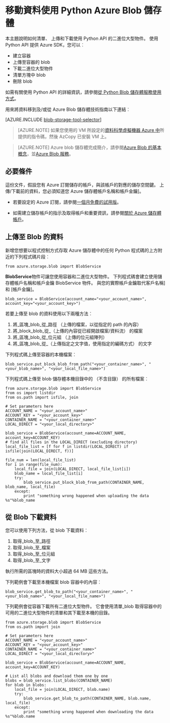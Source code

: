 <properties
    pageTitle="移動資料與 Azure Blob 儲存體使用 Python |Microsoft Azure"
    description="移動資料使用 Python Azure Blob 儲存體"
    services="machine-learning,storage"
    documentationCenter=""
    authors="bradsev"
    manager="jhubbard"
    editor="cgronlun" />

<tags
    ms.service="machine-learning"
    ms.workload="data-services"
    ms.tgt_pltfrm="na"
    ms.devlang="na"
    ms.topic="article"
    ms.date="09/14/2016"
    ms.author="bradsev" />

# <a name="move-data-to-and-from-azure-blob-storage-using-python"></a>移動資料使用 Python Azure Blob 儲存體

本主題說明如何清單、 上傳和下載使用 Python API 的二進位大型物件。 使用 Python API 提供 Azure SDK，您可以︰

- 建立容器
- 上傳至容器的 blob
- 下載二進位大型物件
- 清單方塊中 blob
- 刪除 blob

如需有關使用 Python API 的詳細資訊，請參閱[從 Python Blob 儲存體服務使用方式](../storage/storage-python-how-to-use-blob-storage.md)。

用來將資料移到及/或從 Azure Blob 儲存體技術指南以下連結︰

[AZURE.INCLUDE [blob-storage-tool-selector](../../includes/machine-learning-blob-storage-tool-selector.md)]


> [AZURE.NOTE] 如果您使用的 VM 所設定的[資料科學虛擬機器 Azure 中](machine-learning-data-science-virtual-machines.md)所提供的指令碼，然後 AzCopy 已安裝 VM 上。

> [AZURE.NOTE] Azure blob 儲存體完成簡介，請參閱[Azure Blob 的基本概念](../storage/storage-dotnet-how-to-use-blobs.md)，並[Azure Blob 服務](https://msdn.microsoft.com/library/azure/dd179376.aspx)。


## <a name="prerequisites"></a>必要條件

這份文件，假設您有 Azure 訂閱儲存的帳戶，與該帳戶的對應的儲存空間鍵。 上傳/下載前的資料，您必須知道您 Azure 儲存體帳戶名稱和帳戶金鑰]。

- 若要設定的 Azure 訂閱，請參閱[一個月免費的試用版](https://azure.microsoft.com/pricing/free-trial/)。

- 如需建立儲存帳戶的指示及取得帳戶和重要資訊，請參閱[關於 Azure 儲存體帳戶](../storage/storage-create-storage-account.md)。


## <a name="upload-data-to-blob"></a>上傳至 Blob 的資料

新增您想要以程式控制方式存取 Azure 儲存體中的任何 Python 程式碼的上方附近的下列程式碼片段︰

    from azure.storage.blob import BlobService

**BlobService**物件可讓您使用容器和二進位大型物件。 下列程式碼會建立使用儲存體帳戶名稱和帳戶金鑰 BlobService 物件。 與您的實際帳戶金鑰取代客戶名稱] 和 [帳戶金鑰]。

    blob_service = BlobService(account_name="<your_account_name>", account_key="<your_account_key>")

若要上傳至 blob 的資料使用以下兩種方法︰

1. 將\_區塊\_blob\_從\_路徑 （上傳的檔案，以從指定的 path 的內容）
2. 將\_block_blob\_從\_（上傳的內容從已經開啟檔案/資料流） 的檔案
3. 將\_區塊\_blob\_從\_位元組 （上傳的位元組陣列）
4. 將\_區塊\_blob\_從\_（上傳指定之文字值，使用指定的編碼方式） 的文字

下列程式碼上傳至容器的本機檔案︰

    blob_service.put_block_blob_from_path("<your_container_name>", "<your_blob_name>", "<your_local_file_name>")

下列程式碼上傳至 blob 儲存體本機目錄中的 （不含目錄） 的所有檔案︰

    from azure.storage.blob import BlobService
    from os import listdir
    from os.path import isfile, join

    # Set parameters here
    ACCOUNT_NAME = "<your_account_name>"
    ACCOUNT_KEY = "<your_account_key>"
    CONTAINER_NAME = "<your_container_name>"
    LOCAL_DIRECT = "<your_local_directory>"     

    blob_service = BlobService(account_name=ACCOUNT_NAME, account_key=ACCOUNT_KEY)
    # find all files in the LOCAL_DIRECT (excluding directory)
    local_file_list = [f for f in listdir(LOCAL_DIRECT) if isfile(join(LOCAL_DIRECT, f))]

    file_num = len(local_file_list)
    for i in range(file_num):
        local_file = join(LOCAL_DIRECT, local_file_list[i])
        blob_name = local_file_list[i]
        try:
            blob_service.put_block_blob_from_path(CONTAINER_NAME, blob_name, local_file)
        except:
            print "something wrong happened when uploading the data %s"%blob_name


## <a name="download-data-from-blob"></a>從 Blob 下載資料

您可以使用下列方法，從 blob 下載資料︰
1. 取得\_blob\_至\_路徑
2. 取得\_blob\_至\_檔案
3. 取得\_blob\_至\_位元組
4. 取得\_blob\_至\_文字

執行所需的區塊時的資料大小超過 64 MB 這些方法。

下列範例會下載至本機檔案 blob 容器中的內容︰

    blob_service.get_blob_to_path("<your_container_name>", "<your_blob_name>", "<your_local_file_name>")

下列範例會從容器下載所有二進位大型物件。 它會使用清單\_blob 取得容器中的可用的二進位大型物件的清單和其下載至本機的目錄。

    from azure.storage.blob import BlobService
    from os.path import join

    # Set parameters here
    ACCOUNT_NAME = "<your_account_name>"
    ACCOUNT_KEY = "<your_account_key>"
    CONTAINER_NAME = "<your_container_name>"
    LOCAL_DIRECT = "<your_local_directory>"     

    blob_service = BlobService(account_name=ACCOUNT_NAME, account_key=ACCOUNT_KEY)

    # List all blobs and download them one by one
    blobs = blob_service.list_blobs(CONTAINER_NAME)
    for blob in blobs:
        local_file = join(LOCAL_DIRECT, blob.name)
        try:
            blob_service.get_blob_to_path(CONTAINER_NAME, blob.name, local_file)
        except:
            print "something wrong happened when downloading the data %s"%blob.name
